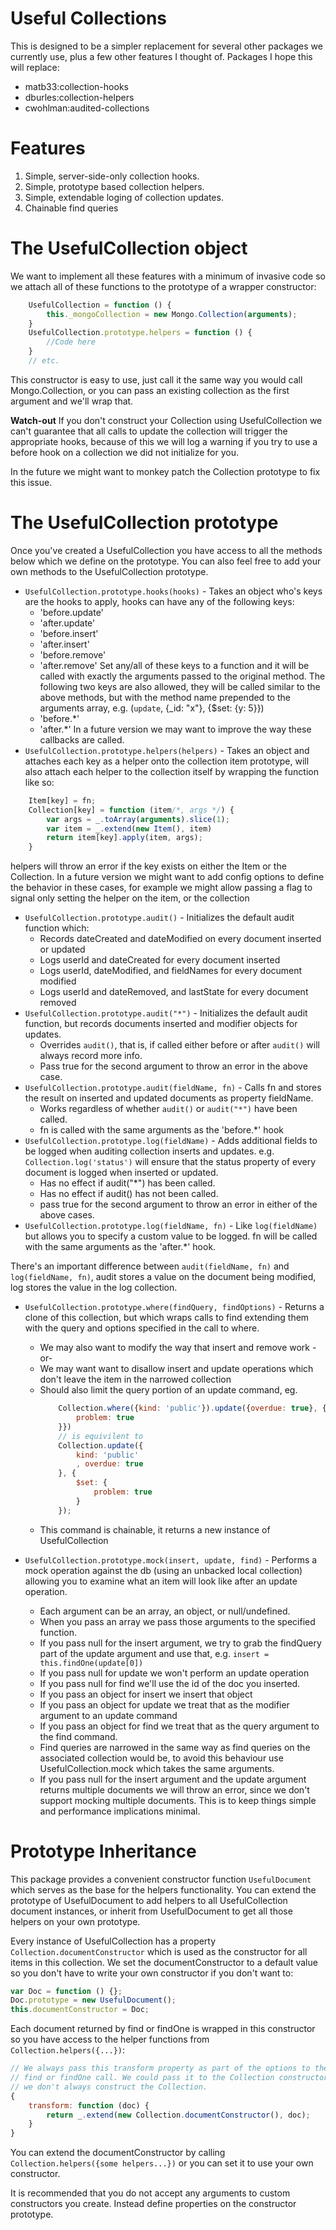Useful Collections
=====================

This is designed to be a simpler replacement for several other packages we currently use, plus a few other features I thought of. Packages I hope this will replace:

* matb33:collection-hooks
* dburles:collection-helpers
* cwohlman:audited-collections

Features
=====================
1. Simple, server-side-only collection hooks.
2. Simple, prototype based collection helpers.
3. Simple, extendable loging of collection updates.
4. Chainable find queries

The UsefulCollection object
======================
We want to implement all these features with a minimum of invasive code so we attach all of these functions to the prototype of a wrapper constructor:

```javascript
    UsefulCollection = function () {
        this._mongoCollection = new Mongo.Collection(arguments);
    }
    UsefulCollection.prototype.helpers = function () {
        //Code here
    }
    // etc.
```

This constructor is easy to use, just call it the same way you would call Mongo.Collection, or you can pass an existing collection as the first argument and we'll wrap that.

**Watch-out**
If you don't construct your Collection using UsefulCollection we can't guarantee that all calls to update the collection will trigger the appropriate hooks, because of this we will log a warning if you try to use a before hook on a collection we did not initialize for you.

In the future we might want to monkey patch the Collection prototype to fix this issue.

The UsefulCollection prototype
======================
Once you've created a UsefulCollection you have access to all the methods below which we define on the prototype. You can also feel free to add your own methods to the UsefulCollection prototype.
- `UsefulCollection.prototype.hooks(hooks)` - Takes an object who's keys are the hooks to apply, hooks can have any of the following keys:
    - 'before.update'
    - 'after.update'
    - 'before.insert'
    - 'after.insert'
    - 'before.remove'
    - 'after.remove'
  Set any/all of these keys to a function and it will be called with exactly the arguments passed to the original method.
  The following two keys are also allowed, they will be called similar to the above methods, but with the method name prepended to the arguments array, e.g. (`update`, {_id: "x"}, {$set: {y: 5}})
    - 'before.*'
    - 'after.*'
  In a future version we may want to improve the way these callbacks are called.
- `UsefulCollection.prototype.helpers(helpers)` - Takes an object and attaches each key as a helper onto the collection item prototype, will also attach each helper to the collection itself by wrapping the function like so:

```javascript
    Item[key] = fn;
    Collection[key] = function (item/*, args */) {
        var args = _.toArray(arguments).slice(1);
        var item = _.extend(new Item(), item)
        return item[key].apply(item, args);
    }
```

  helpers will throw an error if the key exists on either the Item or the Collection. In a future version we might want to add config options to define the behavior in these cases, for example we might allow passing a flag to signal only setting the helper on the item, or the collection

- `UsefulCollection.prototype.audit()` - Initializes the default audit function which:
    + Records dateCreated and dateModified on every document inserted or updated
    + Logs userId and dateCreated for every document inserted
    + Logs userId, dateModified, and fieldNames for every document modified
    + Logs userId and dateRemoved, and lastState for every document removed
- `UsefulCollection.prototype.audit("*")` - Initializes the default audit function, but records documents inserted and modifier objects for updates.
    + Overrides `audit()`, that is, if called either before or after `audit()` will always record more info.
    + Pass true for the second argument to throw an error in the above case.
- `UsefulCollection.prototype.audit(fieldName, fn)` - Calls fn and stores the result on inserted and updated documents as property fieldName.
    + Works regardless of whether `audit()` or `audit("*")` have been called.
    + fn is called with the same arguments as the 'before.*' hook
- `UsefulCollection.prototype.log(fieldName)` - Adds additional fields to be logged when auditing collection inserts and updates. e.g. `Collection.log('status')` will ensure that the status property of every document is logged when inserted or updated.
    + Has no effect if audit("*") has been called.
    + Has no effect if audit() has not been called.
    + pass true for the second argument to throw an error in either of the above cases.
- `UsefulCollection.prototype.log(fieldName, fn)` - Like `log(fieldName)` but allows you to specify a custom value to be logged. fn will be called with the same arguments as the 'after.*' hook.


There's an important difference between `audit(fieldName, fn)` and `log(fieldName, fn)`, audit stores a value on the document being modified, log stores the value in the log collection.

- `UsefulCollection.prototype.where(findQuery, findOptions)` - Returns a clone of this collection, but which wraps calls to find extending them with the query and options specified in the call to where.
    + We may also want to modify the way that insert and remove work -or-
    + We may want want to disallow insert and update operations which don't leave the item in the narrowed collection
    + Should also limit the query portion of an update command, eg.
        ```javascript
            Collection.where({kind: 'public'}).update({overdue: true}, {$set: {
                problem: true
            }})
            // is equivilent to
            Collection.update({
                kind: 'public'
                , overdue: true
            }, {
                $set: {
                    problem: true
                }
            });
        ```
    + This command is chainable, it returns a new instance of UsefulCollection

- `UsefulCollection.prototype.mock(insert, update, find)` - Performs a mock operation against the db (using an unbacked local collection) allowing you to examine what an item will look like after an update operation.
    + Each argument can be an array, an object, or null/undefined.
    + When you pass an array we pass those arguments to the specified function.
    + If you pass null for the insert argument, we try to grab the findQuery part of the update argument and use that, e.g. `insert = this.findOne(update[0])`
    + If you pass null for update we won't perform an update operation
    + If you pass null for find we'll use the id of the doc you inserted.
    + If you pass an object for insert we insert that object
    + If you pass an object for update we treat that as the modifier argument to an update command
    + If you pass an object for find we treat that as the query argument to the find command.
    + Find queries are narrowed in the same way as find queries on the associated collection would be, to avoid this behaviour use UsefulCollection.mock which takes the same arguments.
    + If you pass null for the insert argument and the update argument returns multiple documents we will throw an error, since we don't support mocking multiple documents. This is to keep things simple and performance implications minimal.

Prototype Inheritance
======================

This package provides a convenient constructor function `UsefulDocument` which serves as the base for the helpers functionality. You can extend the prototype of UsefulDocument to add helpers to all UsefulCollection document instances, or inherit from UsefulDocument to get all those helpers on your own prototype.

Every instance of UsefulCollection has a property `Collection.documentConstructor` which is used as the constructor for all items in this collection. We set the documentConstructor to a default value so you don't have to write your own constructor if you don't want to:

```javascript
var Doc = function () {};
Doc.prototype = new UsefulDocument();
this.documentConstructor = Doc;
```

Each document returned by find or findOne is wrapped in this constructor so you have access to the helper functions from `Collection.helpers({...})`:

```javascript
// We always pass this transform property as part of the options to the 
// find or findOne call. We could pass it to the Collection constructor, but
// we don't always construct the Collection.
{
    transform: function (doc) {
        return _.extend(new Collection.documentConstructor(), doc);
    }
}
```

You can extend the documentConstructor by calling `Collection.helpers({some helpers...})` or you can set it to use your own constructor.

It is recommended that you do not accept any arguments to custom constructors you create. Instead define properties on the constructor prototype.




